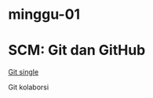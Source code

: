 # minggu-01
# SCM: Git dan GitHub

[Git single](https://github.com/T41K41/tekn-cloud/blob/0b1907b2ae0e8769b6c7df1fa9878a02bf362757/minggu-01/git-single.md)

Git kolaborsi
